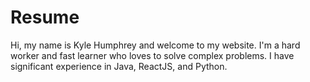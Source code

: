 # Resume

Hi, my name is Kyle Humphrey and welcome to my
website. I'm a hard worker and fast learner who loves to solve
complex problems. I have significant experience in Java, ReactJS,
and Python.
